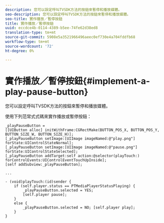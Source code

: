 ```yaml
---
description: 您可以設定呼叫TVSDK方法的按鈕來暫停和播放媒體。
seo-description: 您可以設定呼叫TVSDK方法的按鈕來暫停和播放媒體。
seo-title: 實作播放／暫停按鈕
title: 實作播放／暫停按鈕
uuid: eccdce4b-0114-4389-b5ee-74fe62d38ed8
translation-type: tm+mt
source-git-commit: 5908e5a3521966496aeec0ef730e4a704fddfb68
workflow-type: tm+mt
source-wordcount: '72'
ht-degree: 0%

---
```



# 實作播放／暫停按鈕{#implement-a-play-pause-button}

您可以設定呼叫TVSDK方法的按鈕來暫停和播放媒體。

使用下列范常式式碼來實作播放或暫停按鈕：

<!--<a id="example_BC2632D673FE451190A30A23145090D0"></a>-->

```
_playPauseButton =  
[[UIButton alloc] initWithFrame:CGRectMake(BUTTON_POS_X, BUTTON_POS_Y, BUTTON_SIZE_W, BUTTON_SIZE_H)]; 
[_playPauseButton setImage:[UIImage imageNamed:@"play.png"] forState:UIControlStateNormal];  
[_playPauseButton setImage:[UIImage imageNamed:@"pause.png"] forState:UIControlStateSelected]; 
[_playPauseButton addTarget:self action:@selector(playTouch:) forControlEvents:UIControlEventTouchUpInside]; 
[self addSubview:_playPauseButton]; 
 
... 
 
- (void)playTouch:(id)sender { 
    if (self.player.status == PTMediaPlayerStatusPlaying) { 
        _playPauseButton.selected = YES;  
        [self.player pause]; 
    } 
    else { 
        _playPauseButton.selected = NO; [self.player play]; 
    } 
} 
```

